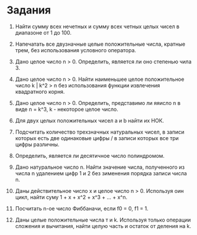 # Задания

1. Найти сумму всех нечетных и сумму всех четных целых чисел в диапазоне от 1 до 100.

2. Напечатать все двузначные целые положительные числа, кратные трем, без использования условного оператора.

3. Дано целое число n > 0. Определить, является ли оно степенью чила 3.

4. Дано целое число n > 0. Найти наименьшее целое положительное число k | k^2 > n без использования функции извлечения квадратного корня.

5. Дано целое число n > 0. Определить, представимо ли яяисло n в виде n = k^3, k - некоторое целое число.

6. Для двух целых положительных чисел a и b найти их НОК.

7. Подсчитать количество трехзначных натуральных чисел, в записи которых есть две одинаковые цифры / в записи которых все три цифры различны.

8. Определить, является ли десятичное число полиндромом.

9. Дано натуральное число n. Найти значение числа, полученного из числа n удалением цифр 1 и 2 без зименения порядка записи числа n.

10. Даны действительное число x и целое число n > 0. Используя оин цикл, найти суму 1 + x + x^2 + x^3 + ... + x^n.

11. Посчитать n-oe число Фиббаначи, если f0 = 0, f1 = 1.

12. Даны целые положительные числа т и k. Используя только операции сложения и вычитания, найти целую часть и остаток от деления на k.